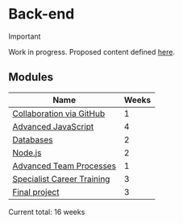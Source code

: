 # Back-end

> [!IMPORTANT]
> Work in progress. Proposed content defined [here](https://docs.google.com/document/d/151MLm-8WA6jSk0-9JhBTuG1xZ9Fo9HRLplJx6Bhps6A/edit?tab=t.0).

## Modules

| Name                                                                           | Weeks |
| ------------------------------------------------------------------------------ | ----- |
| [Collaboration via GitHub](../../shared-modules/collaboration-via-github/)     | 1     |
| [Advanced JavaScript](./advanced-javascript/)                                  | 4     |
| [Databases](./databases/)                                                      | 2     |
| [Node.js](node/)                                                               | 2     |
| [Advanced Team Processes](../../shared-modules/advanced-team-processes/)       | 1     |
| [Specialist Career Training](../../shared-modules/specialist-career-training/) | 3     |
| [Final project](./final-project/)                                              | 3     |

Current total: 16 weeks
